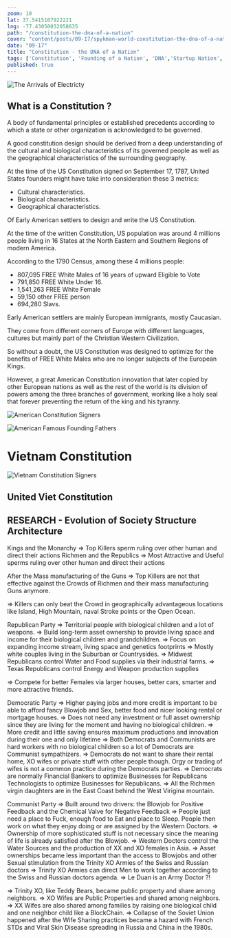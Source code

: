 ```yaml
--- 
zoom: 10
lat: 37.5415107922221 
lng: -77.43050032058635
path: "/constitution-the-dna-of-a-nation"
cover: "content/posts/09-17/spykman-world-constitution-the-dna-of-a-nation.jpg"
date: "09-17"
title: "Constitution - the DNA of a Nation"
tags: ['Constitution', 'Founding of a Nation', 'DNA','Startup Nation','Spykman World','Nicholas Spykman']    
published: true
---
```

![The Arrivals of Electricty](https://storage.googleapis.com/download/storage/v1/b/spykman-world/o/Bean%20Sprouts%20Growing%20Toward%20the%20Light.png?generation=1726129430072650&alt=media)

## What is a Constitution ?

A body of fundamental principles or established precedents according to which a state or other organization is acknowledged to be governed.

A good constitution design should be derived from a deep understanding of the cultural and biological characteristics of its governed people as well as the geographical characteristics of the surrounding geography. 

At the time of the US Constitution signed on September 17, 1787, United States founders might have take into consideration these 3 metrics:

- Cultural characteristics.
- Biological characteristics.
- Geographical characteristics. 

Of Early American settlers to design and write the US Constitution. 

At the time of the written Constitution, US population was around 4 millions people living in 16 States at the North Eastern and Southern Regions of modern America.  

According to the 1790 Census, among these 4 millions people:

- 807,095 FREE White Males of 16 years of upward  Eligible to Vote 
- 791,850 FREE White Under 16.
- 1,541,263 FREE White Female
- 59,150 other FREE person
- 694,280 Slavs.

Early American settlers are mainly European immigrants, mostly Caucasian.

They come from different corners of Europe with different languages, cultures but mainly part of the Christian Western Civilization.

So without a doubt, the US Constitution was designed to optimize for the benefits of FREE White Males who are no longer subjects of the European Kings. 

However, a great American Constitution innovation that later copied by other European nations as well as the rest of the world is its division of powers among the three branches of government, working like a holy seal that forever preventing the return of the king and his tyranny. 

![American Constitution Signers](https://storage.googleapis.com/spykman-world/Signers%20of%20US%20Constitution.png)

![American Famous Founding Fathers](https://storage.googleapis.com/spykman-world/US_Famous_Founding_Fathers.png)

# Vietnam Constitution

![Vietnam Constitution Signers](https://storage.googleapis.com/spykman-world/Vietnamese%20Constitution%20Signers.png)

## United Viet Constitution


## RESEARCH - Evolution of Society Structure Architecture

Kings and the Monarchy 
⇒ Top Killers sperm ruling over other human and direct their actions
Richmen and the Republics
⇒ Most Attractive and Useful sperms ruling over other human and direct their actions

After the Mass manufacturing of the Guns 
⇒ Top Killers are not that effective against the Crowds of Richmen and their mass manufacturing Guns anymore. 

⇒ Killers can only beat the Crowd in geographically advantageous locations like Island, High Mountain, naval Stroke points or the Open Ocean. 

Republican Party
⇒ Territorial people with biological children and a lot of weapons. 
⇒ Build long-term asset ownership to provide living space and income for their biological children and grandchildren. 
⇒ Focus on expanding income stream, living space and genetics footprints
⇒ Mostly white couples living in the Suburban or Countrysides.
⇒ Midwest Republicans control Water and Food supplies via their industrial farms.
⇒ Texas Republicans control Energy and Weapon production supplies

⇒ Compete for better Females via larger houses, better cars, smarter and more attractive friends.

Democratic Party
⇒ Higher paying jobs and more credit is important to be able to afford fancy Blowjob and Sex, better food and nicer looking rental or mortgage houses. 
⇒ Does not need any investment or full asset ownership since they are living for the moment and having no biological children.
⇒ More credit and little saving ensures maximum productions and innovation during their one and only lifetime 
⇒ Both Democrats and Communists are hard workers with no biological children so a lot of Democrats are Communist sympathizers. 
⇒ Democrats do not want to share their rental home, XO wifes or private stuff with other people though. Orgy or trading of wifes is not a common practice during the Democrats parties. 
⇒ Democrats are normally
Financial Bankers to optimize Businesses for Republicans 
Technologists to optimize Businesses for Republicans. 
⇒ All the Richmen virgin daughters are in the East Coast behind the West Virigina mountain. 


Communist Party
⇒ Built around two drivers: the Blowjob for Positive Feedback and the Chemical Valve for Negative Feedback
⇒ People just need a place to Fuck, enough food to Eat and place to Sleep. People then work on what they enjoy doing or are assigned by the Western Doctors. 
⇒ Ownership of more sophisticated stuff is not necessary since the meaning of life is already satisfied after the Blowjob. 
⇒ Western Doctors control the Water Sources and the production of XX and XO females in Asia. 
⇒ Asset ownerships became less important than the access to Blowjobs and other Sexual stimulation from the Trinity XO Armies of the Swiss and Russian doctors 
⇒ Trinity XO Armies can direct Men to work together according to the Swiss and Russian doctors agenda. 
⇒ Le Duan is an Army Doctor ?!

⇒ Trinity XO, like Teddy Bears, became public property and share among neighbors. 
⇒ XO Wifes are Public Properties and shared among neighbors. 
⇒ XX Wifes are also shared among families by raising one biological child and one neighbor child like a BlockChain. 
⇒ Collapse of the Soviet Union happened after the Wife Sharing practices became a hazard with French STDs and Viral Skin Disease spreading in Russia and China in the 1980s.
